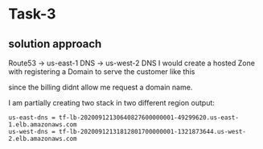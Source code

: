 # Task-3 


## solution approach 
Route53 -> us-east-1 DNS
        -> us-west-2 DNS
I would create a hosted Zone with registering a Domain to serve the customer like this 

since the billing didnt allow me request a domain name. 

I am partially creating two stack in two different region
output:
```
us-east-dns = tf-lb-20200912130640827600000001-49299620.us-east-1.elb.amazonaws.com
us-west-dns = tf-lb-20200912131812801700000001-1321873644.us-west-2.elb.amazonaws.com
```


